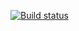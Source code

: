 [![Build status](https://ci.appveyor.com/api/projects/status/pnhocpqrjfrusbw6?svg=true)](https://ci.appveyor.com/project/MariaKonov/changing-the-card-delivery-date)